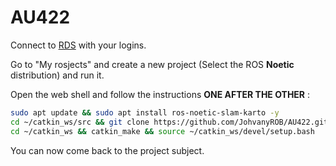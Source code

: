 # AU422

Connect to [RDS](https://app.theconstructsim.com/#/) with your logins.

Go to "My rosjects" and create a new project (Select the ROS **Noetic** distribution) and run it.



Open the web shell and follow the instructions **ONE AFTER THE OTHER** :

```bash
sudo apt update && sudo apt install ros-noetic-slam-karto -y
cd ~/catkin_ws/src && git clone https://github.com/JohvanyROB/AU422.git
cd ~/catkin_ws && catkin_make && source ~/catkin_ws/devel/setup.bash
```



You can now come back to the project subject.
